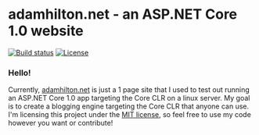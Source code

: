 # adamhilton.net - an ASP.NET Core 1.0 website

[![Build status](https://img.shields.io/appveyor/ci/felsig/ahnet/master.svg?style=flat-square)](https://ci.appveyor.com/project/Felsig/ahnet/branch/master)
[![License](https://img.shields.io/badge/license-MIT-blue.svg?style=flat-square)](LICENSE)


### Hello!
Currently, [adamhilton.net](http://adamhilton.net) is just a 1 page site that I used to test out running an ASP.NET Core 1.0 app targeting the Core CLR on a linux server.
My goal is to create a blogging engine targeting the Core CLR that anyone can use. I'm licensing this project under the [MIT license](LICENSE), 
so feel free to use my code however you want or contribute!


